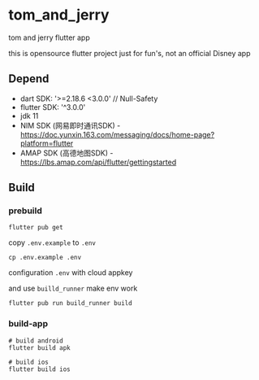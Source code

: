 # tom_and_jerry

tom and jerry flutter app

this is opensource flutter project just for fun's, not an official Disney app

## Depend

- dart SDK: '>=2.18.6 <3.0.0' // Null-Safety
- flutter SDK: '^3.0.0'
- jdk 11
- NIM SDK (网易即时通讯SDK) - https://doc.yunxin.163.com/messaging/docs/home-page?platform=flutter
- AMAP SDK (高德地图SDK) - https://lbs.amap.com/api/flutter/gettingstarted

## Build

### prebuild

```
flutter pub get
```

copy `.env.example` to `.env`
```
cp .env.example .env
```
configuration `.env` with cloud appkey

and use `builld_runner` make env work

```shell
flutter pub run build_runner build
```

### build-app

```
# build android
flutter build apk

# build ios
flutter build ios
```
